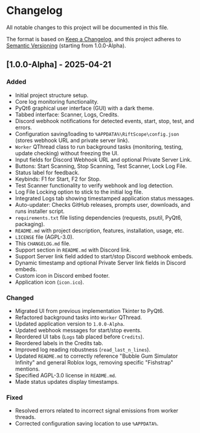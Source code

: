 # Changelog
All notable changes to this project will be documented in this file.

The format is based on [Keep a Changelog](https://keepachangelog.com/en/1.0.0/),
and this project adheres to [Semantic Versioning](https://semver.org/spec/v2.0.0.html) (starting from 1.0.0-Alpha).

## [1.0.0-Alpha] - 2025-04-21

### Added
- Initial project structure setup.
- Core log monitoring functionality.
- PyQt6 graphical user interface (GUI) with a dark theme.
- Tabbed interface: Scanner, Logs, Credits.
- Discord webhook notifications for detected events, start, stop, test, and errors.
- Configuration saving/loading to `%APPDATA%\RiftScope\config.json` (stores webhook URL and private server link).
- `Worker` QThread class to run background tasks (monitoring, testing, update checking) without freezing the UI.
- Input fields for Discord Webhook URL and optional Private Server Link.
- Buttons: Start Scanning, Stop Scanning, Test Scanner, Lock Log File.
- Status label for feedback.
- Keybinds: F1 for Start, F2 for Stop.
- Test Scanner functionality to verify webhook and log detection.
- Log File Locking option to stick to the initial log file.
- Integrated Logs tab showing timestamped application status messages.
- Auto-updater: Checks GitHub releases, prompts user, downloads, and runs installer script.
- `requirements.txt` file listing dependencies (requests, psutil, PyQt6, packaging).
- `README.md` with project description, features, installation, usage, etc.
- `LICENSE` file (AGPL-3.0).
- This `CHANGELOG.md` file.
- Support section in `README.md` with Discord link.
- Support Server link field added to start/stop Discord webhook embeds.
- Dynamic timestamp and optional Private Server link fields in Discord embeds.
- Custom icon in Discord embed footer.
- Application icon (`icon.ico`).

### Changed
- Migrated UI from previous implementation Tkinter to PyQt6.
- Refactored background tasks into `Worker` QThread.
- Updated application version to `1.0.0-Alpha`.
- Updated webhook messages for start/stop events.
- Reordered UI tabs (`Logs` tab placed before `Credits`).
- Reordered labels in the Credits tab.
- Improved log reading robustness (`read_last_n_lines`).
- Updated `README.md` to correctly reference "Bubble Gum Simulator Infinity" and general Roblox logs, removing specific "Fishstrap" mentions.
- Specified AGPL-3.0 license in `README.md`.
- Made status updates display timestamps.

### Fixed
- Resolved errors related to incorrect signal emissions from worker threads.
- Corrected configuration saving location to use `%APPDATA%`. 